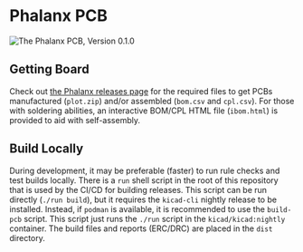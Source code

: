 # Phalanx PCB

![The Phalanx PCB, Version 0.1.0][pcb image]

## Getting Board

Check out [the Phalanx releases page][releases] for the required files to get
PCBs manufactured (`plot.zip`) and/or assembled (`bom.csv` and `cpl.csv`). For
those with soldering abilities, an interactive BOM/CPL HTML file (`ibom.html`)
is provided to aid with self-assembly.

## Build Locally

During development, it may be preferable (faster) to run rule checks and test
builds locally. There is a `run` shell script in the root of this repository
that is used by the CI/CD for building releases. This script can be run
directly (`./run build`), but it requires the `kicad-cli` nightly release to be
installed. Instead, if `podman` is available, it is recommended to use the
`build-pcb` script. This script just runs the `./run` script in the
`kicad/kicad:nightly` container. The build files and reports (ERC/DRC) are
placed in the `dist` directory.

[pcb image]: https://cdn.jsdelivr.net/gh/rasch/phalanx@assets/phalanx-fpcb.webp
[releases]: https://github.com/rasch/phalanx/releases/
